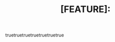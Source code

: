 ---
name: Solicitação de Funcionalidade
description: Sugira uma ideia ou recurso para este projeto
title: "[FEATURE]: "
labels: ["enhancement"]
assignees: []
body:
  - type: markdown
    attributes:
      value: |
        Obrigado por sugerir uma nova funcionalidade para o projeto!
  - type: textarea
    id: problem
    attributes:
      label: Problema Relacionado
      description: Sua solicitação de funcionalidade está relacionada a um problema? Por favor, descreva.
      placeholder: Fico frustrado quando [...]
    validations:
      required: false
  - type: textarea
    id: solution
    attributes:
      label: Solução Desejada
      description: Descreva a solução que você gostaria de ver implementada.
      placeholder: Eu gostaria que houvesse uma forma de [...]
    validations:
      required: true
  - type: textarea
    id: alternatives
    attributes:
      label: Alternativas Consideradas
      description: Descreva alternativas que você considerou para resolver o problema.
      placeholder: Também pensei em implementar [...]
    validations:
      required: false
  - type: textarea
    id: context
    attributes:
      label: Contexto Adicional
      description: Adicione qualquer outro contexto, capturas de tela ou exemplos sobre a solicitação de funcionalidade aqui.
      placeholder: Esta funcionalidade seria útil para [...]
    validations:
      required: false
  - type: dropdown
    id: priority
    attributes:
      label: Prioridade Sugerida
      description: Qual você acredita que deveria ser a prioridade desta funcionalidade?
      options:
        - Baixa (seria bom ter)
        - Média (melhoraria significativamente a experiência)
        - Alta (essencial para o uso adequado)
    validations:
      required: false
  - type: checkboxes
    id: terms
    attributes:
      label: Confirmações
      description: Antes de enviar, por favor confirme o seguinte
      options:
        - label: Verifiquei que não existe uma solicitação similar já aberta
          required: true
        - label: Esta é uma solicitação de funcionalidade e não um relatório de bug
          required: true
---
